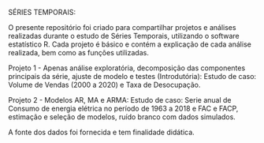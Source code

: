 SÉRIES TEMPORAIS:

O presente repositório foi criado para compartilhar projetos e análises realizadas durante o estudo de Séries Temporais, utilizando o software estatístico R. 
Cada projeto é básico e contém a explicação de cada análise realizada, bem como as funções utilizadas. 

Projeto 1 - Apenas análise exploratória, decomposição das componentes principais da série, ajuste de modelo e testes (Introdutória): 
Estudo de caso: Volume de Vendas (2000 a 2020) e
Taxa de Desocupação. 

Projeto 2 - Modelos AR, MA e ARMA: 
Estudo de caso: Serie anual de Consumo de energia elétrica no período de 1963 a 2018 e 
FAC e FACP, estimação e seleção de modelos, ruído branco com dados simulados.  


A fonte dos dados foi fornecida e tem finalidade didática. 
